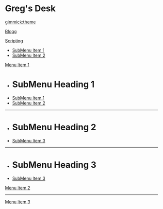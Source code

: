 # Greg's Desk

[gimmick:theme](slate)

[Blogg](pages/blog.md)

[Scripting](page/scripting.md)

  * [SubMenu Item 1](subitem1.md)
  * [SubMenu Item 2](subitem2.md)

[Menu Item 1]()

  * # SubMenu Heading 1
  * [SubMenu Item 1](subitem1.md)
  * [SubMenu Item 2](subitem2.md)
  - - - -
  * # SubMenu Heading 2
  * [SubMenu Item 3](subitem3.md)
  - - - -
  * # SubMenu Heading 3
  * [SubMenu Item 3](subitem3.md)

[Menu Item 2](item2.md)
- - - -
[Menu Item 3](item3.md)
